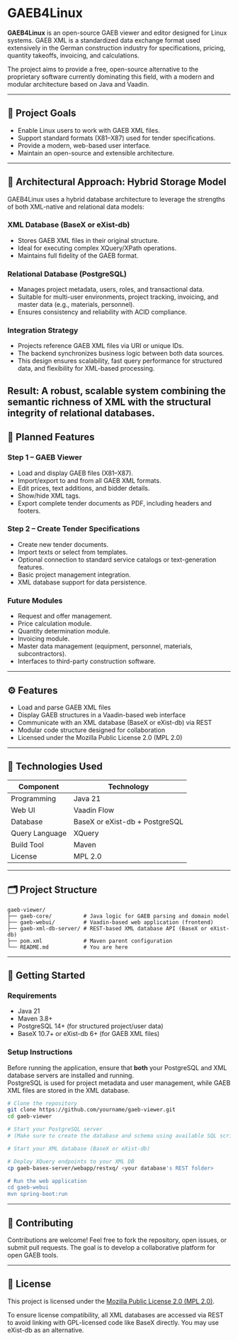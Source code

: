 # GAEB4Linux

**GAEB4Linux** is an open-source GAEB viewer and editor designed for Linux systems. GAEB XML is a standardized data exchange format used extensively in the German construction industry for specifications, pricing, quantity takeoffs, invoicing, and calculations.

The project aims to provide a free, open-source alternative to the proprietary software currently dominating this field, with a modern and modular architecture based on Java and Vaadin.

---

## 🎯 Project Goals

- Enable Linux users to work with GAEB XML files.
- Support standard formats (X81–X87) used for tender specifications.
- Provide a modern, web-based user interface.
- Maintain an open-source and extensible architecture.

---
## 🧠 Architectural Approach: Hybrid Storage Model

GAEB4Linux uses a hybrid database architecture to leverage the strengths of both XML-native and relational data models:

### XML Database (BaseX or eXist-db)

- Stores GAEB XML files in their original structure.
- Ideal for executing complex XQuery/XPath operations.
- Maintains full fidelity of the GAEB format.

### Relational Database (PostgreSQL)

- Manages project metadata, users, roles, and transactional data.
- Suitable for multi-user environments, project tracking, invoicing, and master data (e.g., materials, personnel).
- Ensures consistency and reliability with ACID compliance.

### Integration Strategy

- Projects reference GAEB XML files via URI or unique IDs.
- The backend synchronizes business logic between both data sources.
- This design ensures scalability, fast query performance for structured data, and flexibility for XML-based processing.

**Result**: A robust, scalable system combining the semantic richness of XML with the structural integrity of relational databases.
---

## 🧩 Planned Features

### Step 1 – GAEB Viewer

- Load and display GAEB files (X81–X87).
- Import/export to and from all GAEB XML formats.
- Edit prices, text additions, and bidder details.
- Show/hide XML tags.
- Export complete tender documents as PDF, including headers and footers.

### Step 2 – Create Tender Specifications

- Create new tender documents.
- Import texts or select from templates.
- Optional connection to standard service catalogs or text-generation features.
- Basic project management integration.
- XML database support for data persistence.

### Future Modules

- Request and offer management.
- Price calculation module.
- Quantity determination module.
- Invoicing module.
- Master data management (equipment, personnel, materials, subcontractors).
- Interfaces to third-party construction software.

---

## ⚙️ Features

- Load and parse GAEB XML files
- Display GAEB structures in a Vaadin-based web interface
- Communicate with an XML database (BaseX or eXist-db) via REST
- Modular code structure designed for collaboration
- Licensed under the Mozilla Public License 2.0 (MPL 2.0)

---

## 🧪 Technologies Used

| Component      | Technology                     |
| -------------- | ------------------------------ |
| Programming    | Java 21                        |
| Web UI         | Vaadin Flow                    |
| Database       | BaseX or eXist-db + PostgreSQL |
| Query Language | XQuery                         |
| Build Tool     | Maven                          |
| License        | MPL 2.0                        |
---

## 🗂️ Project Structure

```
gaeb-viewer/
├── gaeb-core/          # Java logic for GAEB parsing and domain model
├── gaeb-webui/         # Vaadin-based web application (frontend)
├── gaeb-xml-db-server/ # REST-based XML database API (BaseX or eXist-db)
├── pom.xml             # Maven parent configuration
└── README.md           # You are here
```

---

## 🚀 Getting Started

### Requirements

- Java 21  
- Maven 3.8+  
- PostgreSQL 14+ (for structured project/user data)  
- BaseX 10.7+ or eXist-db 6+ (for GAEB XML files)

### Setup Instructions

Before running the application, ensure that **both** your PostgreSQL and XML database servers are installed and running.  
PostgreSQL is used for project metadata and user management, while GAEB XML files are stored in the XML database.

```bash
# Clone the repository
git clone https://github.com/yourname/gaeb-viewer.git
cd gaeb-viewer

# Start your PostgreSQL server
# (Make sure to create the database and schema using available SQL scripts)

# Start your XML database (BaseX or eXist-db)

# Deploy XQuery endpoints to your XML DB
cp gaeb-basex-server/webapp/restxq/ <your database's REST folder>

# Run the web application
cd gaeb-webui
mvn spring-boot:run

```

---

## 🤝 Contributing

Contributions are welcome! Feel free to fork the repository, open issues, or submit pull requests. The goal is to develop a collaborative platform for open GAEB tools.

---

## 🪪 License

This project is licensed under the [Mozilla Public License 2.0 (MPL 2.0)](https://www.mozilla.org/en-US/MPL/2.0/).

To ensure license compatibility, all XML databases are accessed via REST to avoid linking with GPL-licensed code like BaseX directly. You may use eXist-db as an alternative.



